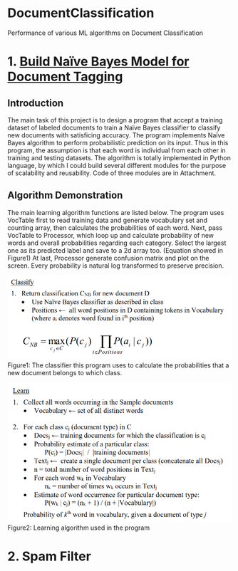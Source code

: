 # DocumentClassification
Performance of various ML algorithms on Document Classification

# 1. [Build Naïve Bayes Model for Document Tagging](https://github.com/whatisname/DocumentClassification/tree/master/multipleTags)

## Introduction

The main task of this project is to design a program that accept a training dataset of labeled documents to train a Naïve Bayes classifier to classify new documents with satisficing accuracy. The program implements Naïve Bayes algorithm to perform probabilistic prediction on its input. Thus in this program, the assumption is that each word is individual from each other in training and testing datasets. The algorithm is totally implemented in Python language, by which I could build several different modules for the purpose of scalability and reusability. Code of three modules are in Attachment.

## Algorithm Demonstration

The main learning algorithm functions are listed below. The program uses VocTable first to read training data and generate vocabulary set and counting array, then calculates the probabilities of each word. Next, pass VocTable to Processor, which loop up and calculate probability of new words and overall probabilities regarding each category. Select the largest one as its predicted label and save to a 2d array too. (Equation showed in Figure1) At last, Processor generate confusion matrix and plot on the screen. Every probability is natural log transformed to preserve precision.

![Classifier Image](multipleTags/backup/img/1.png)
Figure1: The classifier this program uses to calculate the probabilities that a new document belongs to which class.

![algorithm](multipleTags/backup/img/2.png)
Figure2: Learning algorithm used in the program




# 2. Spam Filter
